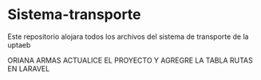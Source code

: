 # Sistema-transporte
Este repositorio alojara todos los archivos del sistema de transporte  de la uptaeb

ORIANA ARMAS ACTUALICE EL PROYECTO Y AGREGRE LA TABLA RUTAS EN LARAVEL

